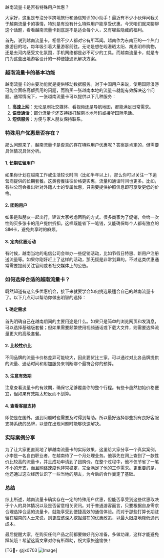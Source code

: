 越南流量卡是否有特殊用户优惠？

大家好，这里是专注分享跨境旅行和通信知识的小助手！最近有不少小伙伴问我关于越南流量卡的事情，特别是有没有什么特殊用户能享受优惠。今天咱们就来聊聊这个话题，看看越南流量卡到底是不是适合每个人，又有哪些隐藏的福利。

首先，说到越南流量卡，相信不少人都对它有所耳闻。越南作为东南亚的一个热门旅游目的地，每年吸引着大量游客前往。无论是想在岘港晒太阳、胡志明市购物，还是去河内感受文化氛围，手机网络都是必不可少的工具。而越南流量卡，就是专门为这些出境游客设计的一种便捷通讯解决方案。

### 越南流量卡的基本功能

越南流量卡的主要功能就是提供移动数据服务。对于中国用户来说，使用国际漫游可能会面临高额费用的问题，而购买一张越南本地的流量卡就能有效解决这个问题。通常情况下，一张越南流量卡可以提供以下几种服务：

1. **高速上网**：无论是刷社交媒体、看视频还是导航地图，都能满足日常需求。
2. **语音通话**：部分流量卡还支持拨打越南本地号码或接听国际电话。
3. **短信服务**：方便与家人朋友保持联系。

### 特殊用户优惠是否存在？

那么问题来了，越南流量卡是否真的存在特殊用户优惠呢？答案是肯定的，但需要具体情况具体分析。

#### 1. 长期驻留用户
如果你计划在越南工作或生活较长时间（比如半年以上），那么你可以关注一下运营商提供的长期套餐。这类套餐往往价格更实惠，流量和通话时间也更多。比如，有些公司会推出针对外籍人士的专属优惠，只需要提供护照信息即可享受更低的价格。

#### 2. 团购用户
如果是和朋友一起出行，建议大家考虑团购的方式。很多商家为了促销，会给一次性购买多张卡的用户提供折扣。这样既能省下一笔钱，又能确保每个人都有独立的SIM卡，避免共享时的麻烦。

#### 3. 定向优惠活动
有时候，越南当地的电信公司会举办一些促销活动，比如节假日特惠、新用户注册送流量等。如果你刚好赶上了这样的活动，那无疑是非常划算的。不过这类优惠通常需要提前关注官网或者社交媒体上的公告。

### 如何选择合适的越南流量卡？

既然知道有这么多优惠机会，接下来就要学会如何挑选最适合自己的越南流量卡了。以下几点可以帮助你做出明智的选择：

#### 1. 确定需求
首先明确自己在越南期间的主要用途是什么。如果只是简单的浏览网页和发消息，可以选择基础版套餐；但如果需要频繁使用视频通话或下载大文件，则需要选择流量更大的高级套餐。

#### 2. 比较性价比
不同品牌的流量卡价格差异可能较大，因此要货比三家。可以通过对比各品牌提供的流量、通话时间和附加服务来判断哪个最符合你的预算。

#### 3. 注意有效期
注意查看流量卡的有效期，确保它足够覆盖你的整个行程。有些卡虽然初始价格便宜，但如果有效期太短反而不划算。

#### 4. 查看客服支持
即使是在国外，遇到问题时也需要及时得到帮助。所以最好选择那些拥有良好客服支持系统的品牌，以便在出现问题时能够快速解决。

### 实际案例分享

为了让大家更直观地了解越南流量卡的实际效果，这里给大家分享一个真实案例。小李是一名自由职业者，在越南待了一个月处理业务。他事先在网上查到了一款性价比较高的流量卡，并且成功申请到了团购价。在整个过程中，他不仅节省了一笔不小的开支，而且网络速度也非常稳定，完全满足了他的工作需求。更重要的是，他还通过这次经历认识了一些当地的朋友，为今后的合作奠定了基础。

### 总结

综上所述，越南流量卡确实存在一定的特殊用户优惠，但能否享受到这些优惠取决于个人的具体情况以及是否留意相关资讯。对于普通游客而言，只要根据自身需求合理选择合适的流量卡，就能享受到便捷高效的通信体验。而对于那些打算长期驻留在越南的人士来说，则更应该深入挖掘潜在的优惠政策，以最大限度地降低通讯成本。

最后提醒大家，在购买任何产品之前都要做好充分准备，多做功课，这样才能避免踩坑哦！希望这篇文章对你有所帮助，祝大家旅途愉快！

[TG💪+ @jx0703 ![Image](https://github.com/user-attachments/assets/dbca1d08-cadb-493c-b0ec-ad6f7a83f270)]